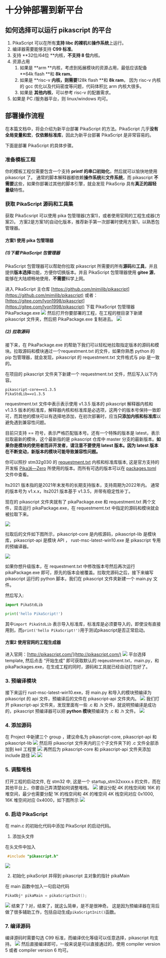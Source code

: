 # 十分钟部署到新平台

## 如何选择可以运行 pikascript 的平台


1. PikaScript 可以在所有**支持 libc **的**裸机**和**操作系统**上运行。
1. 编译器需要能够支持 **C99 标准**。
1. 支持 **32位/64位 **内核，**不支持 8 位**内核。
1. 资源占用
   1. 如果是 **arm **内核，考虑到拓展模块的资源占用，最低应该配备 **64k flash **和 **8k ram**。
   1. 如果是 **risc-v **内核，则需要**128k flash **和 **8k ram**， 因为 risc-v 内核的 gcc 优化以及代码密度等问题，代码体积比 arm 内核大很多。
   1. 如果是 **其他内核**，可以参考 risc-v 的配置需求。
5. 如果是 PC /服务器平台，则 linux/windows 均可。
## 部署操作流程
在本篇文档中，将会介绍为新平台部署 PikaScript 的方法。PikaScript 几乎**没有全局变量和宏**，**仅依赖标准库**，因此为新平台部署 PikaScript 是非常容易的。


下面是部署 PikaScript 的具体步骤。
### 准备模板工程
你的模板工程仅需要包含一个支持 **printf **的**串口初始化**，然后就可以愉快地使用 pikascript 了。
通常的脚本解释器都依赖**操作系统**和**文件系统**，而 pikascript **不需要**这些，如果你部署过其他的脚本引擎，就会发现 PikaScrip 具有**真正的超轻量级**特性。
​

### 获取 PikaScript 源码和工具集
获取 PikaScsript 可以使用 pika 包管理器(方案1)，或者使用官网的工程生成器(方案2)。
方案2是方案1的自动化版本，推荐新手第一次部署时使用方案1，以熟悉包管理器。
#### 方案1 使用 pika 包管理器
##### (1)下载 PikaScript 包管理器
PikaScript 包管理器可以帮助你拉取 pikascript 所需要的所有**源码**和**工具**，并且提供**版本选择**功能，方便你切换版本。并且 PikaScript 包管理器使用 **gitee 源**，能够在大陆顺畅地使用，**不需要**科学上网。
​

进入 PikaScript 主仓库
[https://github.com/mimilib/pikascript](https://github.com/mimilib/pikascript)
或者：
[https://gitee.com/lyon1998/pikascript](https://gitee.com/lyon1998/pikascript)
下载 PikaScript 包管理器 PikaPackage.exe
![](assets/1638721231166-cca4d1c4-d8a7-4cfd-be3c-fee9a548c10d-164649951515223.png)
然后打开你要部署的工程，在工程的根目录下新建 pikascript 文件夹，然后把 PikaPackage.exe 复制进去。
![](assets/142019778-c727336c-9b6a-4a82-b813-1671f4120152.png)


##### (2) 拉取源码
接下来，在 PikaPackage.exe 的帮助下我们可以轻松地拉取指定版本的源码和模块。拉取源码和模块通过一个requestment.txt 的文件，如果你熟悉 python 的 pip 包管理器，就会发现，pikascript 的 requestment.txt 文件格式与 pip 是一致的。
​

在项目的 pikascript 文件夹下新建一个 requestment.txt 文件，然后写入以下内容。
```
pikascript-core==v1.3.5
PikaStdLib==v1.3.5
```


requestment.txt 文件中表示表示使用 v1.3.5 版本的 pikascript 解释器内核和 v1.3.5 版本的标准库，解释器内核和标准库是必选项，这两个的版本号保持一致即可，而其他的模块可以有选择地添加，在初次部署时，应当**只添加内核和标准库**以避免遇到兼容性问题。
​

目前只支持 == 符号，表示严格匹配版本号。还有一个特殊的版本是 latest，表示拉取最新的模块，这个最新指的是 pikascript 仓库中 master 分支的最新版本。**如果你是模块的使用者而非开发者，请注意不要使用 latest 版本。因为 latest 版本在不断变动，新版本的模块可能导致兼容性问题。**


你可以照抄 stm32g030 的 [requestment.txt](https://gitee.com/Lyon1998/pikascript/blob/master/bsp/stm32g030c8/pikascript/requestment.txt) 内核和标准库版本, 这是官方支持的开发板 [Pika派—Zero](https://item.taobao.com/item.htm?spm=a1z10.3-c.w4023-23991764790.10.16f97c58fsLjVk&id=654947372034) 所使用的版本。而所有可选的版本可以在 [packages.toml](https://gitee.com/Lyon1998/pikascript/blob/master/packages.toml) 文件中查看。


lts2021 版本指的是2021年末发布的长期支持版本，支持周期为2022年内。
通常的版本号为 v1.x.x，lts2021 版本基于 v1.3.5，并带有稳定性补丁。


现在的 pikascript 文件夹就有了 pikaPackage.exe 和 requestment.txt 两个文件，双击运行 pikaPackage.exe，在 requestmemt.txt 中指定的源码和模块就会被拉取下来。


![](assets/142022949-54585060-8612-42a8-a585-8c3e514a8be3.png)


拉取后的文件如下图所示，pikascript-core 是内核源码，pikascript-lib 是模块库，pikascript-api 是模块 API ， rust-msc-latest-win10.exe 是 pikascript 专用的预编译器。


![](assets/142023882-51ee4013-8318-483e-8ea4-5c57a5ffb6c6.png)


如果你想升级版本，在 requestment.txt 中修改版本号然后再次运行 pikaPackage.exe 即可，原先的版本会被覆盖。拉取完源码之后，接下来编写 pikascript 运行的 python 脚本，我们在 pikascript 文件夹新建一个 main.py 文件。
​

然后写入:


```python
import PikaStdLib

print('hello PikaScript!')
```


其中`import PikaStdLib` 表示导入标准库，标准库是必须要导入的，即使没有直接用到，而`print('hello PikaScript!')`用于测试pikascript是否正常启动。
​

#### 方案2 使用官网的工程生成器
进入官网：[http://pikascript.com/](http://pikascript.com/)
![](assets/1644385174348-05a3dcee-5132-4c57-9716-dffa252540bf.png)
平台选择 template, 然后点击 “开始生成” 即可获取默认的 reqeustment.txt，main.py，和 pikaPackages.exe，在生成工程的同时，源码和工具就已经自动打包好了。
​

### 3. 预编译模块
接下来运行 rust-msc-latest-win10.exe，将 main.py 和导入的模块预编译为 pikascript 的 api 文件，预编译后的文件在 pikascript-api 文件夹内。
![](assets/1644385072048-6354164c-e040-4318-a947-0114125e2d1d.png)
我们打开 pikascript-api 文件夹，发现里面有一些 .c 和 .h 文件，就说明预编译是成功的，pikascript 预编译器可以把 **python 模块**预编译为 .c 和 .h 文件。
![](assets/1644385073271-a39b8d40-f722-4a0c-9b50-e7357f0eae48.png)

### 4. 添加源码
在 Project 中新建三个 group ，建议命名为 pikascript-core, pikascript-api 和 pikascript-lib
![](assets/130967351-597b8f6b-cc4e-4bc3-9cb6-2f335e5dccea.png)
然后将 pikascript 文件夹内的三个子文件夹下的 .c 文件全部添加到 keil 工程里
![](assets/130971776-41d8c940-42d0-407d-872e-53525ce299a6.png)
再然后为 pikascript-core 和 pikascript-api 文件夹添加 include 路径
![](assets/130967813-94016b8a-e408-4b49-b1e1-76a5df5fe984.png)
![](assets/130967949-8399c65b-5584-4674-a947-e40103d953ea.png)

### 5. 调整堆栈
打开工程的启动文件, 在 stm32 中, 这是一个 startup_stm32xxxx.s 的文件，而在其他平台上，你要自己弄清楚如何调整堆栈。
![](assets/130966276-24014a0a-90a6-4bd7-96b7-fde54806b8c3.png)
建议分配 4K 的栈空间和 16K 的堆空间，最少也需要分配 1K 的栈空间和 4K 的堆空间
4K 栈空间对应 0x1000, 16K 堆空间对应 0x4000，如下图所示
![](assets/130967178-a985a4f5-730c-47fd-9317-68f33bc00066.png)

### 6. 启动 PikaScript
在 main.c 的初始化代码中添加 PikaScript 的启动代码。

1. 添加头文件

在头文件中加入
```c
 #include "pikascript.h"
```


![](assets/130969048-4def9902-5f36-4798-9eac-ebbb1441087f.png)

2. 初始化 pikaScript 并得到 pikascript 主对象的指针 pikaMain

在 main 函数中加入一句启动代码
```c
PikaObj* pikaMain = pikaScriptInit();
```
![](assets/130969274-ff2fdf6f-2389-466b-b51e-e7bc33472558.png)
结束了？对，结束了，就这么简单，是不是很神奇。
这是因为预编译器在背后做了很多辅助工作，包括自动生成`pikaScriptInit()`函数。

### 7. 编译源码
编译源码时需要勾选 C99 标准，而编译优化等级可以任意选择，pikascript 均支持。
![](assets/130968626-7d8d4f46-eb0c-4ccd-9c34-eab160b290f5.png)
然后直接编译即可，一般来说是可以直接通过的，使用 compiler version 5 或者 compiler version 6 均可。
